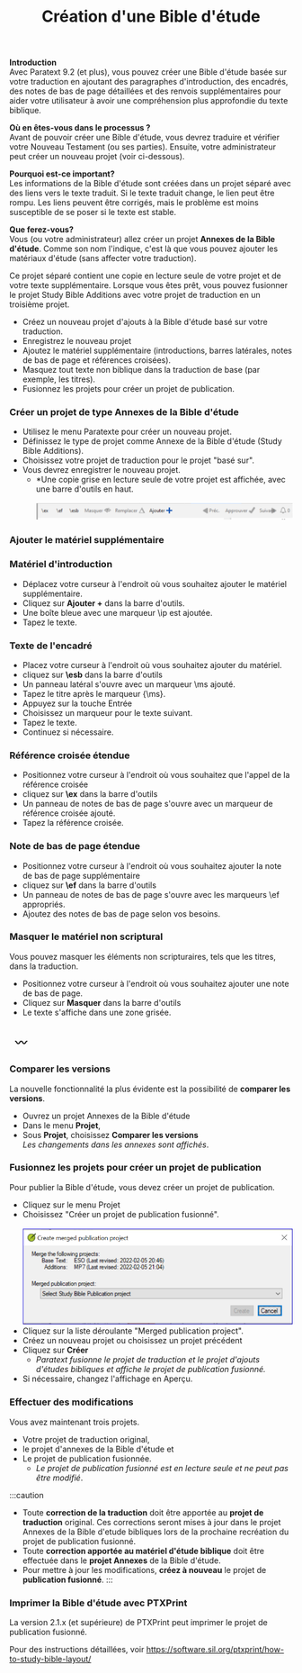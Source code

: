 ﻿---
title:  25. Création d'une Bible d'étude 
---
**Introduction**  
Avec Paratext 9.2 (et plus), vous pouvez créer une Bible d'étude basée sur votre traduction en ajoutant des paragraphes d'introduction, des encadrés, des notes de bas de page détaillées et des renvois supplémentaires pour aider votre utilisateur à avoir une compréhension plus approfondie du texte biblique. 

**Où en êtes-vous dans le processus ?**  
Avant de pouvoir créer une Bible d'étude, vous devrez traduire et vérifier votre Nouveau Testament (ou ses parties). Ensuite, votre administrateur peut créer un nouveau projet (voir ci-dessous).

**Pourquoi est-ce important?**  
Les informations de la Bible d'étude sont créées dans un projet séparé avec des liens vers le texte traduit. Si le texte traduit change, le lien peut être rompu. Les liens peuvent être corrigés, mais le problème est moins susceptible de se poser si le texte est stable.

**Que ferez-vous?**  
Vous (ou votre administrateur) allez créer un projet **Annexes de la Bible d'étude**. Comme son nom l'indique, c'est là que vous pouvez ajouter les matériaux d'étude (sans affecter votre traduction).

Ce projet séparé contient une copie en lecture seule de votre projet et de votre texte supplémentaire. Lorsque vous êtes prêt, vous pouvez fusionner le projet Study Bible Additions avec votre projet de traduction en un troisième projet.

- Créez un nouveau projet d'ajouts à la Bible d'étude basé sur votre traduction.
- Enregistrez le nouveau projet
- Ajoutez le matériel supplémentaire (introductions, barres latérales, notes de bas de page et références croisées).
- Masquez tout texte non biblique dans la traduction de base (par exemple, les titres).
- Fusionnez les projets pour créer un projet de publication.

### Créer un projet de type Annexes de la Bible d'étude

- Utilisez le menu Paratexte pour créer un nouveau projet.
- Définissez le type de projet comme Annexe de la Bible d'étude (Study Bible Additions).
- Choisissez votre projet de traduction pour le projet "basé sur".
- Vous devrez enregistrer le nouveau projet.  
   -  *Une copie grise en lecture seule de votre projet est affichée, avec une barre d'outils en haut.  
    ![](../media/8671bb469453dc88a90bc9ea7889d114.png)

### Ajouter le matériel supplémentaire

### Matériel d'introduction

- Déplacez votre curseur à l'endroit où vous souhaitez ajouter le matériel supplémentaire.
- Cliquez sur **Ajouter +** dans la barre d'outils.
- Une boîte bleue avec une marqueur \\ip est ajoutée.
- Tapez le texte.

### Texte de l'encadré

- Placez votre curseur à l'endroit où vous souhaitez ajouter du matériel.
- cliquez sur **\esb** dans la barre d'outils
- Un panneau latéral s'ouvre avec un marqueur \\ms ajouté.
- Tapez le titre après le marqueur \{\ms}.
- Appuyez sur la touche Entrée
- Choisissez un marqueur pour le texte suivant.
- Tapez le texte.
- Continuez si nécessaire.

### Référence croisée étendue

- Positionnez votre curseur à l'endroit où vous souhaitez que l'appel de la référence croisée
- cliquez sur **\\ex** dans la barre d'outils
- Un panneau de notes de bas de page s'ouvre avec un marqueur de référence croisée ajouté.
- Tapez la référence croisée.

### Note de bas de page étendue

- Positionnez votre curseur à l'endroit où vous souhaitez ajouter la note de bas de page supplémentaire
- cliquez sur **\ef** dans la barre d'outils
- Un panneau de notes de bas de page s'ouvre avec les marqueurs \ef appropriés.
- Ajoutez des notes de bas de page selon vos besoins.

### Masquer le matériel non scriptural

Vous pouvez masquer les éléments non scripturaires, tels que les titres, dans la traduction.

- Positionnez votre curseur à l'endroit où vous souhaitez ajouter une note de bas de page.
- Cliquez sur **Masquer** dans la barre d'outils
- Le texte s'affiche dans une zone grisée.

 
〰️
----


### Comparer les versions
La nouvelle fonctionnalité la plus évidente est la possibilité de **comparer les versions**.

- Ouvrez un projet Annexes de la Bible d'étude
- Dans le menu **Projet**, 
- Sous **Projet**, choisissez **Comparer les versions**  
  *Les changements dans les annexes sont affichés*.

### Fusionnez les projets pour créer un projet de publication

Pour publier la Bible d'étude, vous devez créer un projet de publication.

- Cliquez sur le menu Projet
- Choisissez "Créer un projet de publication fusionné".  
    ![](../media/c2532d37aae74e992a95d26c8725c242.png)
- Cliquez sur la liste déroulante "Merged publication project".
- Créez un nouveau projet ou choisissez un projet précédent
- Cliquez sur **Créer**  
   -  *Paratext fusionne le projet de traduction et le projet d'ajouts d'études bibliques et affiche le projet de publication fusionné.*
- Si nécessaire, changez l'affichage en Aperçu.

### Effectuer des modifications

Vous avez maintenant trois projets.

- Votre projet de traduction original,
- le projet d'annexes de la Bible d'étude et
- Le projet de publication fusionnée.
   -  *Le projet de publication fusionné est en lecture seule et ne peut pas être modifié*.

:::caution
- Toute **correction de la traduction** doit être apportée au **projet de traduction** original. Ces corrections seront mises à jour dans le projet Annexes de la Bible d'etude bibliques lors de la prochaine recréation du projet de publication fusionné.
- Toute **correction apportée au matériel d'étude biblique** doit être effectuée dans le **projet Annexes** de la Bible d'étude.
- Pour mettre à jour les modifications, **créez à nouveau** le projet de **publication fusionné**.
:::
### Imprimer la Bible d'étude avec PTXPrint

La version 2.1.x (et supérieure) de PTXPrint peut imprimer le projet de publication fusionné.

Pour des instructions détaillées, voir <https://software.sil.org/ptxprint/how-to-study-bible-layout/>
